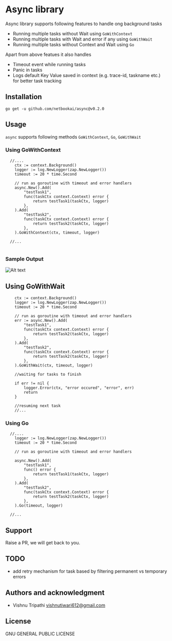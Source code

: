 # Async library

Async library supports following features to handle ong background tasks

* Running multiple tasks without Wait using ``` GoWithContext ```
* Running multiple tasks with Wait and error if any using ``` GoWithWait ```
* Running multiple tasks without Context and Wait using ``` Go ```

Apart from above featues it also handles

* Timeout event while running tasks
* Panic in tasks
* Logs default Key Value saved in context (e.g. trace-id, taskname etc.) for better task tracking

## Installation

```
go get -u github.com/netbookai/async@v0.2.0
```

## Usage

``` async ``` supports following methods ``` GoWithContext ```, ``` Go ```, ``` GoWithWait ```

### Using GoWithContext


```
  //....
	ctx := context.Background()
	logger := log.NewLogger(zap.NewLogger())
	timeout := 20 * time.Second

	// run as goroutine with timeout and error handlers
	async.New().Add(
		"testTask1",
		func(taskCtx context.Context) error {
			return testTask1(taskCtx, logger)
		},
	).Add(
		"testTask2",
		func(taskCtx context.Context) error {
			return testTask2(taskCtx, logger)
		},
	).GoWithContext(ctx, timeout, logger)

  //...
  
```
### Sample Output

![Alt text](/images/output.jpg?raw=true "Optional Title")

## Using GoWithWait

```
	ctx := context.Background()
	logger := log.NewLogger(zap.NewLogger())
	timeout := 20 * time.Second

	// run as goroutine with timeout and error handlers
	err := async.New().Add(
		"testTask1",
		func(taskCtx context.Context) error {
			return testTask2(taskCtx, logger)
		},
	).Add(
		"testTask2",
		func(taskCtx context.Context) error {
			return testTask2(taskCtx, logger)
		},
	).GoWithWait(ctx, timeout, logger)

	//waiting for tasks to finish

	if err != nil {
		logger.Error(ctx, "error occured", "error", err)
		return
	}

	//resuming next task
	//...
```

### Using Go
```
  //....
	logger := log.NewLogger(zap.NewLogger())
	timeout := 20 * time.Second

	// run as goroutine with timeout and error handlers
	
	async.New().Add(
		"testTask1",
		func() error {
			return testTask1(taskCtx, logger)
		},
	).Add(
		"testTask2",
		func(taskCtx context.Context) error {
			return testTask2(taskCtx, logger)
		},
	).Go(timeout, logger)

  //...
```

## Support
Raise a PR, we will get back to you.

## TODO

* add retry mechanism for task based by filtering permanent vs temporary errors


## Authors and acknowledgment

* Vishnu Tripathi <vishnutiwari612@gmail.com>

## License

   GNU GENERAL PUBLIC LICENSE
